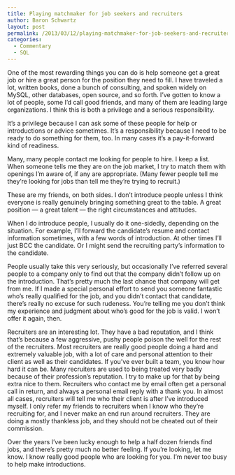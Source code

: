 ```yaml
---
title: Playing matchmaker for job seekers and recruiters
author: Baron Schwartz
layout: post
permalink: /2013/03/12/playing-matchmaker-for-job-seekers-and-recruiters/
categories:
  - Commentary
  - SQL
---
```

One of the most rewarding things you can do is help someone get a great job or hire a great person for the position they need to fill. I have traveled a lot, written books, done a bunch of consulting, and spoken widely on MySQL, other databases, open source, and so forth. I&#8217;ve gotten to know a lot of people, some I&#8217;d call good friends, and many of them are leading large organizations. I think this is both a privilege and a serious responsibility.

It&#8217;s a privilege because I can ask some of these people for help or introductions or advice sometimes. It&#8217;s a responsibility because I need to be ready to do something for them, too. In many cases it&#8217;s a pay-it-forward kind of readiness.

Many, many people contact me looking for people to hire. I keep a list. When someone tells me they are on the job market, I try to match them with openings I&#8217;m aware of, if any are appropriate. (Many fewer people tell me they&#8217;re looking for jobs than tell me they&#8217;re trying to recruit.)

These are my friends, on both sides. I don&#8217;t introduce people unless I think everyone is really genuinely bringing something great to the table. A great position &#8212; a great talent &#8212; the right circumstances and attitudes.

When I do introduce people, I usually do it one-sidedly, depending on the situation. For example, I&#8217;ll forward the candidate&#8217;s resume and contact information sometimes, with a few words of introduction. At other times I&#8217;ll just BCC the candidate. Or I might send the recruiting party&#8217;s information to the candidate.

People usually take this very seriously, but occasionally I&#8217;ve referred several people to a company only to find out that the company didn&#8217;t follow up on the introduction. That&#8217;s pretty much the last chance that company will get from me. If I made a special personal effort to send you someone fantastic who&#8217;s really qualified for the job, and you didn&#8217;t contact that candidate, there&#8217;s really no excuse for such rudeness. You&#8217;re telling me you don&#8217;t think my experience and judgment about who&#8217;s good for the job is valid. I won&#8217;t offer it again, then.

Recruiters are an interesting lot. They have a bad reputation, and I think that&#8217;s because a few aggressive, pushy people poison the well for the rest of the recruiters. Most recruiters are really good people doing a hard and extremely valuable job, with a lot of care and personal attention to their client as well as their candidates. If you&#8217;ve ever built a team, you know how hard it can be. Many recruiters are used to being treated very badly because of their profession&#8217;s reputation. I try to make up for that by being extra nice to them. Recruiters who contact me by email often get a personal call in return, and always a personal email reply with a thank you. In almost all cases, recruiters will tell me who their client is after I&#8217;ve introduced myself. I only refer my friends to recruiters when I know who they&#8217;re recruiting for, and I never make an end run around recruiters. They are doing a mostly thankless job, and they should not be cheated out of their commission.

Over the years I&#8217;ve been lucky enough to help a half dozen friends find jobs, and there&#8217;s pretty much no better feeling. If you&#8217;re looking, let me know. I know really good people who are looking for you. I&#8217;m never too busy to help make introductions.